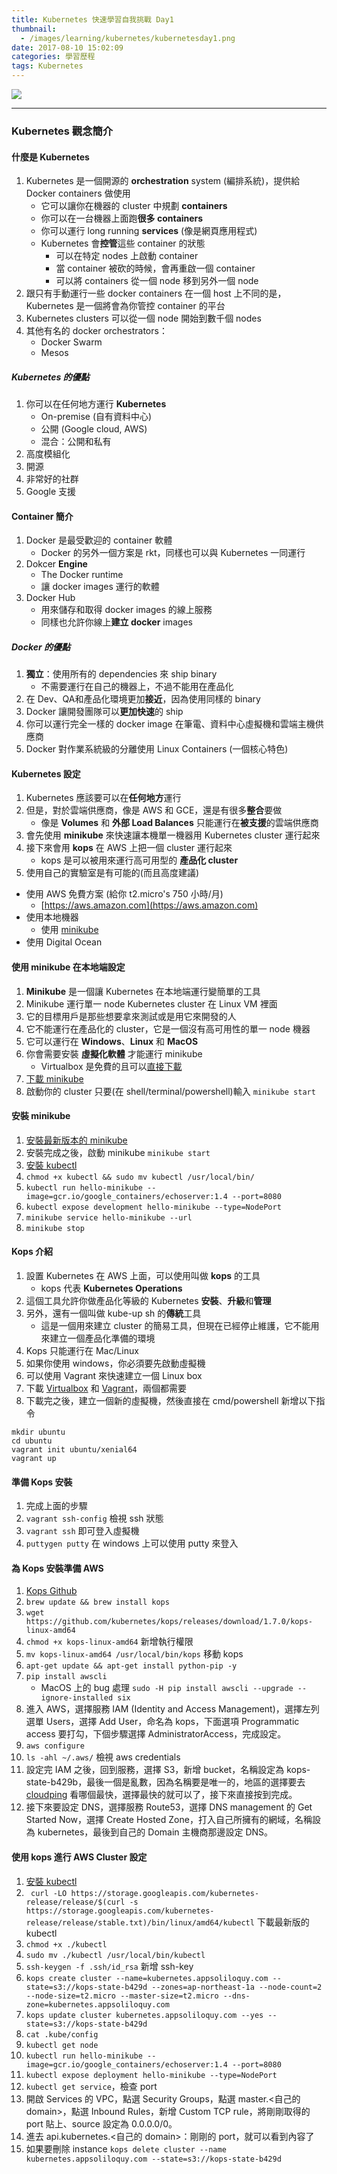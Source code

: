 ```yaml
---
title: Kubernetes 快速學習自我挑戰 Day1
thumbnail:
  - /images/learning/kubernetes/kubernetesday1.png
date: 2017-08-10 15:02:09
categories: 學習歷程
tags: Kubernetes
---
```

<img src="/images/learning/kubernetes/kubernetesday1.png">

***
### Kubernetes 觀念簡介
#### 什麼是 Kubernetes
1. Kubernetes 是一個開源的 **orchestration** system (編排系統)，提供給 Docker containers 做使用
    - 它可以讓你在機器的 cluster 中規劃 **containers**
    - 你可以在一台機器上面跑**很多 containers**
    - 你可以運行 long running **services** (像是網頁應用程式)
    - Kubernetes 會**控管**這些 container 的狀態
        - 可以在特定 nodes 上啟動 container
        - 當 container 被砍的時候，會再重啟一個 container
        - 可以將 containers 從一個 node 移到另外一個 node
2. 跟只有手動運行一些 docker containers 在一個 host 上不同的是，Kubernetes 是一個將會為你管控 container 的平台
3. Kubernetes clusters 可以從一個 node 開始到數千個 nodes
4. 其他有名的 docker orchestrators：
    - Docker Swarm
    - Mesos
##### Kubernetes 的優點
1. 你可以在任何地方運行 **Kubernetes**
    - On-premise (自有資料中心)
    - 公開 (Google cloud, AWS)
    - 混合：公開和私有
2. 高度模組化
3. 開源
4. 非常好的社群
5. Google 支援
#### Container 簡介
1. Docker 是最受歡迎的 container 軟體
    - Docker 的另外一個方案是 rkt，同樣也可以與 Kubernetes 一同運行
2. Dokcer **Engine**
    - The Docker runtime
    - 讓 docker images 運行的軟體
3. Docker Hub
    - 用來儲存和取得 docker images 的線上服務
    - 同樣也允許你線上**建立 docker** images
##### Docker 的優點
1. **獨立**：使用所有的 dependencies 來 ship binary
    - 不需要運行在自己的機器上，不過不能用在產品化
2. 在 Dev、QA和產品化環境更加**接近**，因為使用同樣的 binary
3. Docker 讓開發團隊可以**更加快速**的 ship
4. 你可以運行完全一樣的 docker image 在筆電、資料中心虛擬機和雲端主機供應商
5. Docker 對作業系統級的分離使用 Linux Containers (一個核心特色) 
#### Kubernetes 設定
1. Kubernetes 應該要可以在**任何地方**運行
2. 但是，對於雲端供應商，像是 AWS 和 GCE，還是有很多**整合**要做
    - 像是 **Volumes** 和 **外部 Load Balances** 只能運行在**被支援**的雲端供應商
3. 會先使用 **minikube** 來快速讓本機單一機器用 Kubernetes cluster 運行起來
4. 接下來會用 **kops** 在 AWS 上把一個 cluster 運行起來
    - kops 是可以被用來運行高可用型的 **產品化 cluster**
5. 使用自己的實驗室是有可能的(而且高度建議)
  - 使用 AWS 免費方案 (給你 t2.micro's 750 小時/月)
      - [https://aws.amazon.com](https://aws.amazon.com)
  - 使用本地機器
      - 使用 [minikube](https://github.com/kubernetes/minikube)
  - 使用 Digital Ocean
#### 使用 minikube 在本地端設定
1. **Minikube** 是一個讓 Kubernetes 在本地端運行變簡單的工具
2. Minikube 運行單一 node Kubernetes cluster 在 Linux VM 裡面
3. 它的目標用戶是那些想要拿來測試或是用它來開發的人
4. 它不能運行在產品化的 cluster，它是一個沒有高可用性的單一 node 機器
5. 它可以運行在 **Windows**、**Linux** 和 **MacOS**
6. 你會需要安裝 **虛擬化軟體** 才能運行 minikube
    - Virtualbox 是免費的且可以[直接下載](https://www.virtualbox.org/)
7. [下載 minikube](https://github.com/kubernetes/minikube)
8. 啟動你的 cluster 只要(在 shell/terminal/powershell)輸入 `minikube start`
#### 安裝 minikube
1. [安裝最新版本的 minikube](https://github.com/kubernetes/minikube/releases)
2. 安裝完成之後，啟動 minikube `minikube start`
3. [安裝 kubectl](https://kubernetes.io/docs/tasks/tools/install-kubectl/)
4. `chmod +x kubectl && sudo mv kubectl /usr/local/bin/`
5. `kubectl run hello-minikube --image=gcr.io/google_containers/echoserver:1.4 --port=8080`
6. `kubectl expose development hello-minikube --type=NodePort`
7. `minikube service hello-minikube --url`
8. `minikube stop`
#### Kops 介紹
1. 設置 Kubernetes 在 AWS 上面，可以使用叫做 **kops** 的工具
    - kops 代表 **Kubernetes Operations**
2. 這個工具允許你做產品化等級的 Kubernetes **安裝**、**升級**和**管理**
3. 另外，還有一個叫做 kube-up sh 的**傳統**工具
    - 這是一個用來建立 cluster 的簡易工具，但現在已經停止維護，它不能用來建立一個產品化準備的環境
4. Kops 只能運行在 Mac/Linux
5. 如果你使用 windows，你必須要先啟動虛擬機
6. 可以使用 Vagrant 來快速建立一個 Linux box
7. 下載 [Virtualbox](https://virtualbox.org) 和 [Vagrant](https://vagrantup.com)，兩個都需要
8. 下載完之後，建立一個新的虛擬機，然後直接在 cmd/powershell 新增以下指令
```
mkdir ubuntu
cd ubuntu
vagrant init ubuntu/xenial64
vagrant up
```
#### 準備 Kops 安裝
1. 完成上面的步驟
2. `vagrant ssh-config` 檢視 ssh 狀態
3. `vagrant ssh` 即可登入虛擬機
4. `puttygen putty` 在 windows 上可以使用 putty 來登入
#### 為 Kops 安裝準備 AWS
1. [Kops Github](https://github.com/kubernetes/kops)
2. `brew update && brew install kops`
3. `wget https://github.com/kubernetes/kops/releases/download/1.7.0/kops-linux-amd64`
4. `chmod +x kops-linux-amd64` 新增執行權限
5. `mv kops-linux-amd64 /usr/local/bin/kops` 移動 kops
6. `apt-get update && apt-get install python-pip -y`
7. `pip install awscli`
    - MacOS 上的 bug 處理 `sudo -H pip install awscli --upgrade --ignore-installed six`
8. 進入 AWS，選擇服務 IAM (Identity and Access Management)，選擇左列選單 Users，選擇 Add User，命名為 kops，下面選項 Programmatic access 要打勾，下個步驟選擇 AdministratorAccess，完成設定。
9. `aws configure`
10. `ls -ahl ~/.aws/` 檢視 aws credentials
11. 設定完 IAM 之後，回到服務，選擇 S3，新增 bucket，名稱設定為 kops-state-b429b，最後一個是亂數，因為名稱要是唯一的，地區的選擇要去 [cloudping](http://www.cloudping.info/) 看哪個最快，選擇最快的就可以了，接下來直接按到完成。
12. 接下來要設定 DNS，選擇服務 Route53，選擇 DNS management 的 Get Started Now，選擇 Create Hosted Zone，打入自己所擁有的網域，名稱設為 kubernetes，最後到自己的 Domain 主機商那邊設定 DNS。
#### 使用 kops 進行 AWS Cluster 設定
1. [安裝 kubectl](https://kubernetes.io/docs/tasks/tools/install-kubectl/)
2. ` curl -LO https://storage.googleapis.com/kubernetes-release/release/$(curl -s https://storage.googleapis.com/kubernetes-release/release/stable.txt)/bin/linux/amd64/kubectl` 下載最新版的 kubectl
3. `chmod +x ./kubectl`
4. `sudo mv ./kubectl /usr/local/bin/kubectl`
5. `ssh-keygen -f .ssh/id_rsa` 新增 ssh-key
6. `kops create cluster --name=kubernetes.appsoliloquy.com --state=s3://kops-state-b429d --zones=ap-northeast-1a --node-count=2 --node-size=t2.micro --master-size=t2.micro --dns-zone=kubernetes.appsoliloquy.com`
7. `kops update cluster kubernetes.appsoliloquy.com --yes --state=s3://kops-state-b429d`
8. `cat .kube/config`
9. `kubectl get node`
10. `kubectl run hello-minikube --image=gcr.io/google_containers/echoserver:1.4 --port=8080`
11. `kubectl expose deployment hello-minikube --type=NodePort`
12. `kubectl get service`，檢查 port
13. 開啟 Services 的 VPC，點選 Security Groups，點選 master.<自己的 domain>，點選 Inbound Rules，新增 Custom TCP rule，將剛剛取得的 port 貼上、source 設定為 0.0.0.0/0。
14. 進去 api.kubernetes.<自己的 domain>：剛剛的 port，就可以看到內容了
15. 如果要刪除 instance `kops delete cluster --name kubernetes.appsoliloquy.com --state=s3://kops-state-b429d`